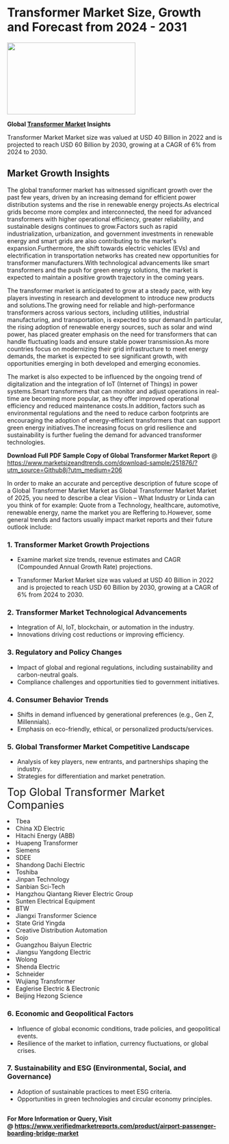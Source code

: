 <H1>Transformer Market Size, Growth and Forecast from 2024 - 2031</H1><img class="aligncenter size-medium wp-image-584254" src="https://thirdeyenews.in/wp-content/uploads/2024/09/Global-Market-Research-300x168.jpeg" alt="" width="300" height="168" /><p><strong>Global&nbsp;<a href="https://www.marketsizeandtrends.com/download-sample/251876/?utm_source=Github8j?utm_medium=206">Transformer Market</a> Insights</strong></p><p>Transformer Market Market size was valued at USD 40 Billion in 2022 and is projected to reach USD 60 Billion by 2030, growing at a CAGR of 6% from 2024 to 2030.</p><p><h2>Market Growth Insights</h2> <p>The global transformer market has witnessed significant growth over the past few years, driven by an increasing demand for efficient power distribution systems and the rise in renewable energy projects.As electrical grids become more complex and interconnected, the need for advanced transformers with higher operational efficiency, greater reliability, and sustainable designs continues to grow.Factors such as rapid industrialization, urbanization, and government investments in renewable energy and smart grids are also contributing to the market's expansion.Furthermore, the shift towards electric vehicles (EVs) and electrification in transportation networks has created new opportunities for transformer manufacturers.With technological advancements like smart transformers and the push for green energy solutions, the market is expected to maintain a positive growth trajectory in the coming years.</p> <p>The transformer market is anticipated to grow at a steady pace, with key players investing in research and development to introduce new products and solutions.The growing need for reliable and high-performance transformers across various sectors, including utilities, industrial manufacturing, and transportation, is expected to spur demand.In particular, the rising adoption of renewable energy sources, such as solar and wind power, has placed greater emphasis on the need for transformers that can handle fluctuating loads and ensure stable power transmission.As more countries focus on modernizing their grid infrastructure to meet energy demands, the market is expected to see significant growth, with opportunities emerging in both developed and emerging economies.</p> <p>The market is also expected to be influenced by the ongoing trend of digitalization and the integration of IoT (Internet of Things) in power systems.Smart transformers that can monitor and adjust operations in real-time are becoming more popular, as they offer improved operational efficiency and reduced maintenance costs.In addition, factors such as environmental regulations and the need to reduce carbon footprints are encouraging the adoption of energy-efficient transformers that can support green energy initiatives.The increasing focus on grid resilience and sustainability is further fueling the demand for advanced transformer technologies.</p> <p><span class=""><strong>Download Full PDF Sample Copy of Global Transformer Market Report</strong> @ <a href="https://www.marketsizeandtrends.com/download-sample/251876/?utm_source=Github8j?utm_medium=206" target="_blank">https://www.marketsizeandtrends.com/download-sample/251876/?utm_source=Github8j?utm_medium=206</a></span></p><p>In order to make an accurate and perceptive description of future scope of a Global&nbsp;Transformer Market Market as Global&nbsp;Transformer Market Market of 2025, you need to describe a clear Vision &ndash; What Industry or Linda can you think of for example: Quote from a Technology, healthcare, automotive, renewable energy, name the market you are Reffering to.However, some general trends and factors usually impact market reports and their future outlook include:</p><h3>1.&nbsp;<strong>Transformer Market Growth Projections</strong></h3><ul><li>Examine market size trends, revenue estimates and CAGR (Compounded Annual Growth Rate) projections.</li><li><p>Transformer Market Market size was valued at USD 40 Billion in 2022 and is projected to reach USD 60 Billion by 2030, growing at a CAGR of 6% from 2024 to 2030.</p></li></ul><h3>2.&nbsp;<strong>Transformer Market Technological Advancements</strong></h3><ul><li>Integration of AI, IoT, blockchain, or automation in the industry.</li><li>Innovations driving cost reductions or improving efficiency.</li></ul><h3>3.&nbsp;<strong>Regulatory and Policy Changes</strong></h3><ul><li>Impact of global and regional regulations, including sustainability and carbon-neutral goals.</li><li>Compliance challenges and opportunities tied to government initiatives.</li></ul><h3>4.&nbsp;<strong>Consumer Behavior Trends</strong></h3><ul><li>Shifts in demand influenced by generational preferences (e.g., Gen Z, Millennials).</li><li>Emphasis on eco-friendly, ethical, or personalized products/services.</li></ul><h3>5.&nbsp;<strong>Global Transformer Market Competitive Landscape</strong></h3><ul><li>Analysis of key players, new entrants, and partnerships shaping the industry.</li><li>Strategies for differentiation and market penetration.</li></ul><p data-pm-slice="1 1 []"><span style="color: inherit; font-family: inherit; font-size: 25px;">Top Global Transformer Market Companies</span></p><div class="" data-test-id=""><p><li>Tbea</li><li> China XD Electric</li><li> Hitachi Energy (ABB)</li><li> Huapeng Transformer</li><li> Siemens</li><li> SDEE</li><li> Shandong Dachi Electric</li><li> Toshiba</li><li> Jinpan Technology</li><li> Sanbian Sci-Tech</li><li> Hangzhou Qiantang Riever Electric Group</li><li> Sunten Electrical Equipment</li><li> BTW</li><li> Jiangxi Transformer Science</li><li> State Grid Yingda</li><li> Creative Distribution Automation</li><li> Sojo</li><li> Guangzhou Baiyun Electric</li><li> Jiangsu Yangdong Electric</li><li> Wolong</li><li> Shenda Electric</li><li> Schneider</li><li> Wujiang Transformer</li><li> Eaglerise Electric & Electronic</li><li> Beijing Hezong Science</li></p></div><h3>6.&nbsp;<strong>Economic and Geopolitical Factors</strong></h3><ul><li>Influence of global economic conditions, trade policies, and geopolitical events.</li><li>Resilience of the market to inflation, currency fluctuations, or global crises.</li></ul><h3>7.&nbsp;<strong>Sustainability and ESG (Environmental, Social, and Governance)</strong></h3><ul><li>Adoption of sustainable practices to meet ESG criteria.</li><li>Opportunities in green technologies and circular economy principles.</li></ul><h2><strong style="font-size: 14px;">For More Information or Query, Visit @&nbsp;</strong><a style="background-color: #ffffff; font-size: 14px;" href="https://www.marketsizeandtrends.com/report/transformer-market/" target="_blank">https://www.verifiedmarketreports.com/product/airport-passenger-boarding-bridge-market</a></h2>